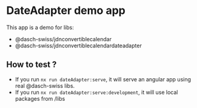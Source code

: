 # DateAdapter demo app

This app is a demo for libs: 
- @dasch-swiss/jdnconvertiblecalendar
- @dasch-swiss/jdnconvertiblecalendardateadapter

## How to test ?
- If you run `nx run dateAdapter:serve`, it will serve an angular app using real @dasch-swiss libs.
- If you run `nx run dateAdapter:serve:development`, it will use local packages from /libs
